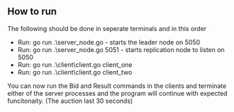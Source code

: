 ## How to run

The following should be done in seperate terminals and in this order
  - Run: go run .\server_node.go - starts the leader node on 5050
  - Run: go run .\server_node.go 5051 - starts replication node to listen on 5050
  - Run: go run .\client\client.go client_one 
  - Run: go run .\client\client.go client_two

You can now run the Bid and Result commands in the clients and terminate either of the server processes and the program
will continue with expected funcitonaity. (The auction last 30 seconds)
